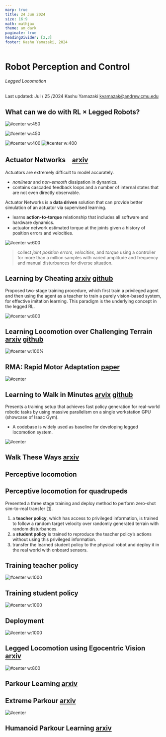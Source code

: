 ```yaml
---
marp: true
title: 24 Jun 2024
size: 16:9
math: mathjax
theme: am_dark
paginate: true
headingDivider: [2,3]
footer: Kashu Yamazaki, 2024
---
```


<!-- _class: cover_b -->
<!-- _header: "" -->
<!-- _footer: "" -->
<!-- _paginate: "" -->
<!-- _backgroundImage: url('https://marp.app/assets/hero-background.svg') -->

# Robot Perception and Control

###### Legged Locomotion

Last updated: Jul / 25 /2024
Kashu Yamazaki
kyamazak@andrew.cmu.edu

## What can we do with RL $\times$ Legged Robots?

<!-- _class: cols-2 -->

<div class=ldiv>

![#center w:450](https://media3.giphy.com/media/v1.Y2lkPTc5MGI3NjExYzV2OXBtOGZrbjgwZTh0ajQ1OTdid3lpOXVlemMxNjhvdDYwNzFkaCZlcD12MV9pbnRlcm5hbF9naWZfYnlfaWQmY3Q9Zw/8s6MYX8lm3TTXxk5VM/giphy.webp)

![#center w:450](https://media1.giphy.com/media/v1.Y2lkPTc5MGI3NjExbmxnMXp4eWF6aGRlZTE1OXI4ajZna2s5NGM0dWhnMGZoYXQwZnM2NCZlcD12MV9pbnRlcm5hbF9naWZfYnlfaWQmY3Q9Zw/FCnmwZXtTdr4fU8EL1/giphy.webp)

</div>

<div class=rdiv>

![#center w:400](https://robot-parkour.github.io/static/images/preview.gif)
![#center w:400](https://robothusiast.com/wp-content/uploads/2024/03/ANYmal-Robot-Doing-Parkour.gif)

</div>

## Actuator Networks　[arxiv](https://arxiv.org/abs/1901.08652)
<!-- _class: cols-2 -->

<div class=ldiv>

Actuators are extremely difficult to model accurately. 
- *nonlinear* and *non-smooth* dissipation in dynamics.
- contains cascaded feedback loops and a number of internal states that are not even directly observable.

Actuator Networks is a **data driven** solution that can provide better simulation of an actuator via supervised learning.

- learns **action-to-torque** relationship that includes all software and hardware dynamics.
- actuator network estimated torque at the joints given a history of position errors and velocities.

</div>
<div class=rdiv>

![#center w:600](img/learn_motor_skills.png)

> collect *joint position errors*, *velocities*, and *torque* using a controller for more than a million samples with varied amplitude and frequency and manual disturbances for diverse situation.

</div>

## Learning by Cheating [arxiv](https://arxiv.org/abs/1912.12294) [github](https://github.com/dotchen/LearningByCheating)

Proposed two-stage training procedure, which first train a privileged agent and then using the agent as a teacher to train a purely vision-based system, for effective imitation learning. This paradigm is the underlying concept in the legged RL.


![#center w:800](img/learn_by_cheat.png)

## Learning Locomotion over Challenging Terrain [arxiv](https://arxiv.org/abs/2010.11251) [github](https://github.com/leggedrobotics/learning_quadrupedal_locomotion_over_challenging_terrain_supplementary)

<!-- _class: cols-2 -->

<div class=ldiv>

</div>
<div class=rdiv>

![#center w:100%](img/locomotion.png)

</div>

## RMA: Rapid Motor Adaptation [paper](https://ashish-kmr.github.io/rma-legged-robots/rma-locomotion-final.pdf)


<!-- _class: cols-2 -->

<div class=ldiv>

</div>
<div class=rdiv>

![#center](img/rma.png)

</div>

## Learning to Walk in Minutes [arvix](https://arxiv.org/abs/2109.11978) [github](https://github.com/leggedrobotics/legged_gym)

Presents a training setup that achieves fast policy generation for real-world robotic tasks by using massive parallelism on a single workstation GPU (showcase of Isaac Gym).

- A codebase is widely used as baseline for developing legged locomotion system.

![#center](img/learn_to_walk_in_minutes.png)

## Walk These Ways [arxiv](https://arxiv.org/abs/2212.03238)




## Perceptive locomotion

<!-- _class: trans -->
<!-- _footer: "" -->
<!-- _paginate: "" -->

## Perceptive locomotion for quadrupeds
Presented a three stage training and deploy method to perform zero-shot sim-to-real transfer [[1](https://arxiv.org/pdf/2201.08117.pdf)]. 
1. a **teacher policy**, which has access to privileged information, is trained to follow a random target velocity over randomly generated terrain with random disturbances.
1. a **student policy** is trained to reproduce the teacher policy’s actions without using this privileged information.
1. transfer the learned student policy to the physical robot and deploy it in the real world with onboard sensors.

## Training teacher policy

![#center w:1000](img/perceptive_1.png)

## Training student policy

![#center w:1000](img/perceptive_2.png)

## Deployment

![#center w:1000](img/perceptive_3.png)

## Legged Locomotion using Egocentric Vision [arxiv](https://arxiv.org/abs/2211.07638) 

![#center w:800](img/ego_loco.png)



## Parkour Learning [arxiv](https://arxiv.org/abs/2309.05665)


## Extreme Parkour [arxiv](https://arxiv.org/abs/2309.14341)

<!-- _class: cols-2 -->

<div class=ldiv>

</div>
<div class=rdiv>

![#center](img/extreme_parkour.png)

</div>

## Humanoid Parkour Learning [arxiv](https://arxiv.org/abs/2406.10759v1)